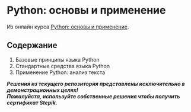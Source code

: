 # Python: основы и применение

Из онлайн курса [Python: основы и применение](https://stepik.org/course/512/).

## Содержание
1. Базовые принципы языка Python
2. Cтандартные средства языка Python
3. Применение Python: анализ текста

***Решения из текущего репозитория представлены исключительно в демонстрационных целях! <br>Пожалуйста, используйте собственные решения чтобы получить сертификат Stepik.***